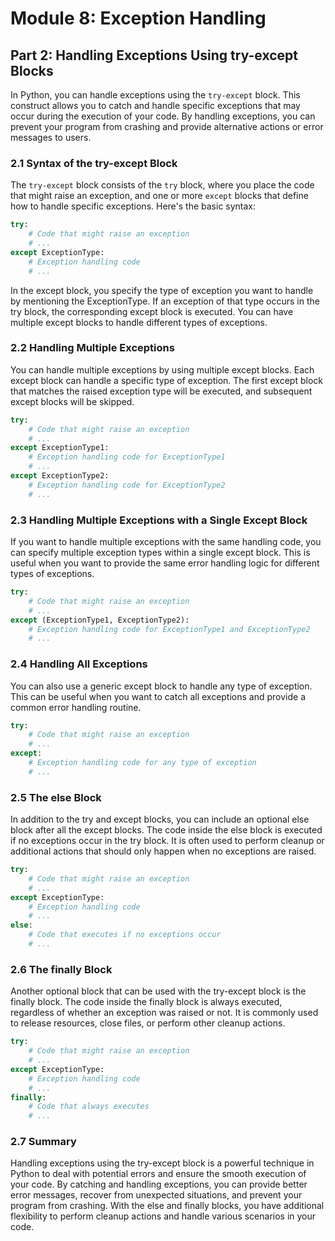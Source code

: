 # Module 8: Exception Handling

## Part 2: Handling Exceptions Using try-except Blocks

In Python, you can handle exceptions using the `try-except` block. This construct allows you to catch and handle specific exceptions
that may occur during the execution of your code. By handling exceptions, you can prevent your program from crashing and provide 
alternative actions or error messages to users.

### 2.1 Syntax of the try-except Block

The `try-except` block consists of the `try` block, where you place the code that might raise an exception, and one or more `except` 
blocks that define how to handle specific exceptions. Here's the basic syntax:

```python
try:
    # Code that might raise an exception
    # ...
except ExceptionType:
    # Exception handling code
    # ...
```

In the except block, you specify the type of exception you want to handle by mentioning the ExceptionType. If an exception of that 
type occurs in the try block, the corresponding except block is executed. You can have multiple except blocks to handle different types 
of exceptions.

### 2.2 Handling Multiple Exceptions

You can handle multiple exceptions by using multiple except blocks. Each except block can handle a specific type of exception. 
The first except block that matches the raised exception type will be executed, and subsequent except blocks will be skipped.

```python
try:
    # Code that might raise an exception
    # ...
except ExceptionType1:
    # Exception handling code for ExceptionType1
    # ...
except ExceptionType2:
    # Exception handling code for ExceptionType2
    # ...
```

### 2.3 Handling Multiple Exceptions with a Single Except Block

If you want to handle multiple exceptions with the same handling code, you can specify multiple exception types within a single except
block. This is useful when you want to provide the same error handling logic for different types of exceptions.

```python
try:
    # Code that might raise an exception
    # ...
except (ExceptionType1, ExceptionType2):
    # Exception handling code for ExceptionType1 and ExceptionType2
    # ...
```

### 2.4 Handling All Exceptions

You can also use a generic except block to handle any type of exception. This can be useful when you want to catch all exceptions
 and provide a common error handling routine.

```python
try:
    # Code that might raise an exception
    # ...
except:
    # Exception handling code for any type of exception
    # ...
```

### 2.5 The else Block

In addition to the try and except blocks, you can include an optional else block after all the except blocks. The code inside the
else block is executed if no exceptions occur in the try block. It is often used to perform cleanup or additional actions that 
should only happen when no exceptions are raised.

```python
try:
    # Code that might raise an exception
    # ...
except ExceptionType:
    # Exception handling code
    # ...
else:
    # Code that executes if no exceptions occur
    # ...
```

### 2.6 The finally Block

Another optional block that can be used with the try-except block is the finally block. The code inside the finally block is 
always executed, regardless of whether an exception was raised or not. It is commonly used to release resources, close files, 
or perform other cleanup actions.

```python
try:
    # Code that might raise an exception
    # ...
except ExceptionType:
    # Exception handling code
    # ...
finally:
    # Code that always executes
    # ...
```

### 2.7 Summary

Handling exceptions using the try-except block is a powerful technique in Python to deal with potential errors and ensure the
smooth execution of your code. By catching and handling exceptions, you can provide better error messages, recover from unexpected situations, and prevent your program from crashing. With the else and finally blocks, you have additional flexibility to perform cleanup actions and handle various scenarios in your code.
